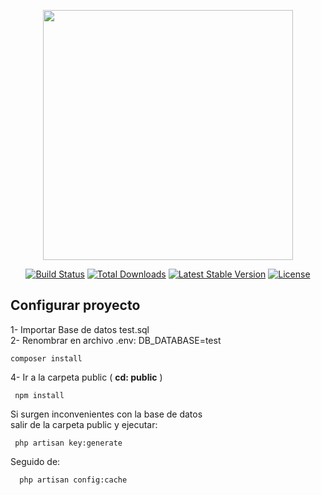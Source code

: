 <p align="center"><img src="https://res.cloudinary.com/dtfbvvkyp/image/upload/v1566331377/laravel-logolockup-cmyk-red.svg" width="400"></p>

<p align="center">
<a href="https://travis-ci.org/laravel/framework"><img src="https://travis-ci.org/laravel/framework.svg" alt="Build Status"></a>
<a href="https://packagist.org/packages/laravel/framework"><img src="https://poser.pugx.org/laravel/framework/d/total.svg" alt="Total Downloads"></a>
<a href="https://packagist.org/packages/laravel/framework"><img src="https://poser.pugx.org/laravel/framework/v/stable.svg" alt="Latest Stable Version"></a>
<a href="https://packagist.org/packages/laravel/framework"><img src="https://poser.pugx.org/laravel/framework/license.svg" alt="License"></a>
</p>

## Configurar proyecto


1- Importar Base de datos test.sql<br>
2- Renombrar en archivo .env: DB_DATABASE=test
    
    composer install

4- Ir a la carpeta public ( <b>cd: public</b> )<br>

     npm install
    
 Si surgen inconvenientes con la base de datos <br />
 salir de la carpeta public y ejecutar:<br />
    
     
     php artisan key:generate
 Seguido de:    
      
      
      php artisan config:cache
       

